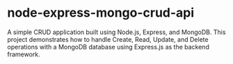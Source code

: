 # node-express-mongo-crud-api
A simple CRUD application built using Node.js, Express, and MongoDB. This project demonstrates how to handle Create, Read, Update, and Delete operations with a MongoDB database using Express.js as the backend framework.
